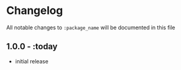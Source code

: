 # Changelog

All notable changes to `:package_name` will be documented in this file

## 1.0.0 - :today

- initial release

